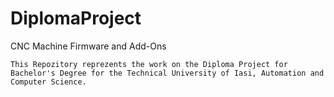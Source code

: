 # DiplomaProject
CNC Machine Firmware and Add-Ons


	This Repozitory reprezents the work on the Diploma Project for Bachelor's Degree for the Technical University of Iasi, Automation and Computer Science.

